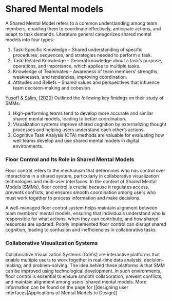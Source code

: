 # Shared Mental models

A Shared Mental Model refers to a common understanding among team members, enabling them to coordinate effectively, anticipate actions, and adapt to task demands. Literature general categorizes shared mental models into four types:

1. Task-Specific Knowledge – Shared understanding of specific procedures, sequences, and strategies needed to perform a task.
2. Task-Related Knowledge – General knowledge about a task’s purpose, operations, and importance, which applies to multiple tasks.
3. Knowledge of Teammates – Awareness of team members’ strengths, weaknesses, and tendencies, improving coordination.
4. Attitudes and Beliefs – Shared values and perspectives that influence team decision-making and cohesion.

[Yusoff & Salim, (2020)](https://doi.org/10.1007/978-3-030-49044-7) Outlined the following key finidngs on their study of SMMs:

1. High-performing teams tend to develop more accurate and similar shared mental models, leading to better coordination.
2. Visualization systems improve shared cognition by externalizing thought processes and helping users understand each other’s actions.
3. Cognitive Task Analysis (CTA) methods are valuable for evaluating how well teams develop and use shared mental models in digital environments.

### Floor Control and Its Role in Shared Mental Models

Floor control refers to the mechanism that determines who has control over interactions in a shared system, particularly in collaborative visualization technologies and multi-user interfaces. In the context of Shared Mental Models (SMMs), floor control is crucial because it regulates access, prevents conflicts, and ensures smooth coordination among users who must work together to process information and make decisions.

A well-managed floor control system helps maintain alignment between team members’ mental models, ensuring that individuals understand who is responsible for what actions, when they can contribute, and how shared resources are updated. Poorly implemented floor control can disrupt shared cognition, leading to confusion and inefficiencies in collaborative tasks. 

### Collaborative Visualization Systems 

Collaborative Visualization Systems (CoVis) are interactive platforms that enable multiple users to work together in real-time data analysis, decision-making, and problem-solving. The idea behind these platforms is that SMM can be improved using technological development. In such environments, floor control is essential to ensure smooth collaboration, prevent conflicts, and maintain alignment among users' shared mental models. More information can be found on the page for [[designing user interfaces|Applications of Mental Models to Design]] 
